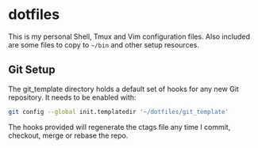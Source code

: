 # dotfiles

This is my personal Shell, Tmux and Vim configuration files. Also included are some files to copy to `~/bin` and other setup resources.

## Git Setup

The git_template directory holds a default set of hooks for any new Git repository. It needs to be enabled with:

```bash
git config --global init.templatedir '~/dotfiles/git_template'
```

The hooks provided will regenerate the ctags file any time I commit, checkout, merge or rebase the repo.
